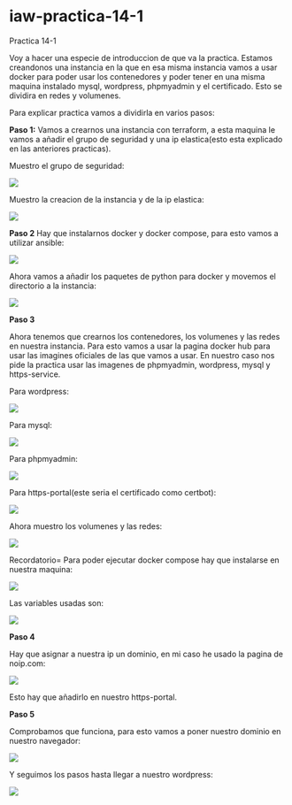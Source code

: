 # iaw-practica-14-1
Practica 14-1

Voy a hacer una especie de introduccion de que va la practica. Estamos creandonos una instancia en la que en esa misma instancia vamos a usar docker para poder usar los contenedores y poder tener en una misma maquina instalado mysql, wordpress, phpmyadmin y el certificado.
Esto se dividira en redes y volumenes.

Para explicar practica vamos a dividirla en varios pasos:

**Paso 1:**
Vamos a crearnos una instancia con terraform, a esta maquina le vamos a añadir el grupo de seguridad y una ip elastica(esto esta explicado en las anteriores practicas). 

Muestro el grupo de seguridad:

![](Fotos/4.PNG)

Muestro la creacion de la instancia y de la ip elastica:

![](Fotos/5.PNG)

**Paso 2**
Hay que instalarnos docker y docker compose, para esto vamos a utilizar ansible:

![](Fotos/6.PNG)

Ahora vamos a añadir los paquetes de python para docker y movemos el directorio a la instancia:

![](Fotos/7.PNG)

**Paso 3**

Ahora tenemos que crearnos los contenedores, los volumenes y las redes en nuestra instancia.
Para esto vamos a usar la pagina docker hub para usar las imagines oficiales de las que vamos a usar.
En nuestro caso nos pide la practica usar las imagenes de phpmyadmin, wordpress, mysql y https-service.

Para wordpress:

![](Fotos/8.PNG)

Para mysql:

![](Fotos/9.PNG)

Para phpmyadmin:

![](Fotos/10.PNG)

Para https-portal(este seria el certificado como certbot):

![](Fotos/11.PNG)

Ahora muestro los volumenes y las redes:

![](Fotos/12.PNG)

Recordatorio= Para poder ejecutar docker compose hay que instalarse en nuestra maquina:

![](Fotos/1.PNG)

Las variables usadas son:

![](Fotos/13.PNG)

**Paso 4** 

Hay que asignar a nuestra ip un dominio, en mi caso he usado la pagina de noip.com:

![](Fotos/15.PNG)

Esto hay que añadirlo en nuestro https-portal.

**Paso 5**

Comprobamos que funciona, para esto vamos a poner nuestro dominio en nuestro navegador:

![](Fotos/2.PNG)

Y seguimos los pasos hasta llegar a nuestro wordpress:

![](Fotos/3.PNG)